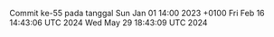 Commit ke-55 pada tanggal Sun Jan 01 14:00 2023 +0100
Fri Feb 16 14:43:06 UTC 2024
Wed May 29 18:43:09 UTC 2024
